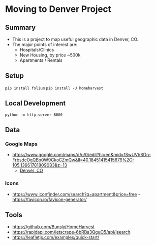 # Moving to Denver Project

## Summary

- This is a project to map useful geographic data in Denver, CO.
- The major points of interest are:
  - Hospitals/Clinics
  - New Housing, by price ~500k
  - Apartments / Rentals

## Setup

`pip install folium`
`pip install -U homeharvest`

## Local Development

`python -m http.server 8000`

## Data

### Google Maps

- https://www.google.com/maps/d/u/0/edit?hl=en&mid=1SwUVhSDn-FrbsdcOgQBo0W9CkoCZmQw&ll=40.18451415415679%2C-105.13961781809083&z=13
  - [Denver, CO](denver.kml)

### Icons

- https://www.iconfinder.com/search?q=apartment&price=free
-https://favicon.io/favicon-generator/

## Tools

- https://github.com/Bunsly/HomeHarvest
- https://rapidapi.com/letscrape-6bRBa3QguO5/api/jsearch
- https://leafletjs.com/examples/quick-start/
